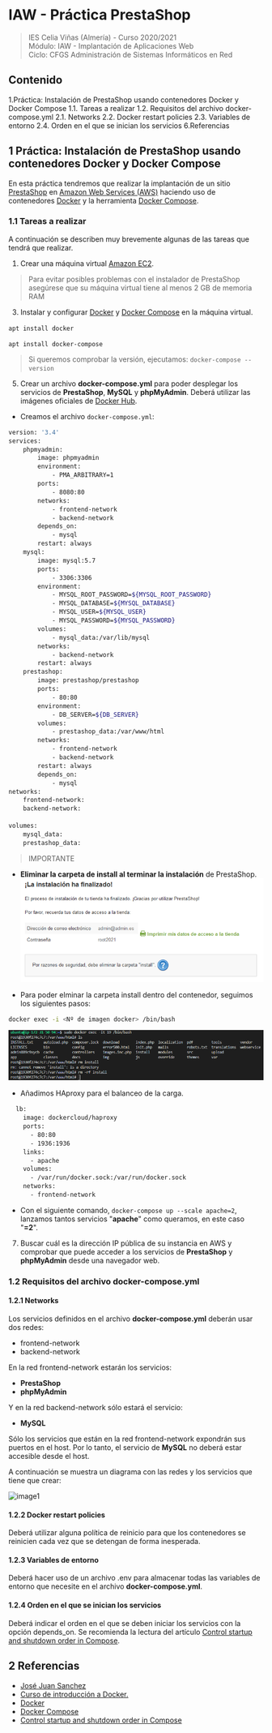 # IAW - Práctica PrestaShop
>IES Celia Viñas (Almería) - Curso 2020/2021   
>Módulo: IAW - Implantación de Aplicaciones Web   
>Ciclo: CFGS Administración de Sistemas Informáticos en Red 

## Contenido
1.Práctica: Instalación de PrestaShop usando contenedores Docker y Docker Compose
1.1. Tareas a realizar
1.2. Requisitos del archivo docker-compose.yml
2.1. Networks
2.2. Docker restart policies
2.3. Variables de entorno
2.4. Orden en el que se inician los servicios
6.Referencias


## 1 Práctica: Instalación de PrestaShop usando contenedores Docker y Docker Compose

En esta práctica tendremos que realizar la implantación de un sitio [PrestaShop](https://www.prestashop.com/es) en [Amazon Web Services (AWS)](https://aws.amazon.com/es/) haciendo uso de contenedores [Docker](https://www.docker.com/) y la herramienta [Docker Compose](https://docs.docker.com/compose/).

### 1.1 Tareas a realizar

A continuación se describen muy brevemente algunas de las tareas que tendrá que realizar.

1. Crear una máquina virtual [Amazon EC2](https://aws.amazon.com/es/). 
> Para evitar posibles problemas con el instalador de PrestaShop asegúrese que su máquina virtual tiene al menos 2 GB de memoria RAM 

3. Instalar y configurar [Docker](https://www.docker.com/) y [Docker Compose](https://docs.docker.com/compose/) en la máquina virtual.

```apt install docker```

```apt install docker-compose```

> Si queremos comprobar la versión, ejecutamos: ```docker-compose --version```

5. Crear un archivo **docker-compose.yml** para poder desplegar los servicios de **PrestaShop**, **MySQL** y **phpMyAdmin**. Deberá utilizar las imágenes oficiales de [Docker Hub](https://hub.docker.com/).

- Creamos el archivo ```docker-compose.yml```:

```bash
version: '3.4'
services:
    phpmyadmin:
        image: phpmyadmin
        environment:
            - PMA_ARBITRARY=1
        ports:
            - 8080:80
        networks:
            - frontend-network
            - backend-network
        depends_on: 
            - mysql
        restart: always
    mysql:
        image: mysql:5.7
        ports:
            - 3306:3306
        environment:
            - MYSQL_ROOT_PASSWORD=${MYSQL_ROOT_PASSWORD}
            - MYSQL_DATABASE=${MYSQL_DATABASE}
            - MYSQL_USER=${MYSQL_USER}
            - MYSQL_PASSWORD=${MYSQL_PASSWORD}
        volumes:
            - mysql_data:/var/lib/mysql
        networks:
            - backend-network
        restart: always
    prestashop:
        image: prestashop/prestashop
        ports:
            - 80:80
        environment:
            - DB_SERVER=${DB_SERVER}
        volumes:
            - prestashop_data:/var/www/html
        networks:
            - frontend-network
            - backend-network
        restart: always
        depends_on: 
            - mysql
networks:
    frontend-network:
    backend-network:

volumes:
    mysql_data:
    prestashop_data:
```

> IMPORTANTE 
- **Eliminar la carpeta de install al terminar la instalación** de PrestaShop.
![PrestaShop](images/ps.png "PrestaShop")

- Para poder elminar la carpeta install dentro del contenedor, seguimos los siguientes pasos:
```bash
docker exec -i <Nº de imagen docker> /bin/bash
```
![PrestaShop](images/install.png "PrestaShop")

 - Añadimos HAproxy para el balanceo de la carga.

```bash
  lb:
    image: dockercloud/haproxy
    ports:
      - 80:80
      - 1936:1936
    links: 
      - apache
    volumes: 
      - /var/run/docker.sock:/var/run/docker.sock
    networks: 
      - frontend-network
```
- Con el siguiente comando, ```docker-compose up --scale apache=2```, lanzamos tantos servicios "**apache**" como queramos, en este caso "**=2**".

7. Buscar cuál es la dirección IP pública de su instancia en AWS y comprobar que puede acceder a los servicios de **PrestaShop** y **phpMyAdmin** desde una navegador web.

### 1.2 Requisitos del archivo docker-compose.yml
#### 1.2.1 Networks
Los servicios definidos en el archivo **docker-compose.yml** deberán usar dos redes:

- frontend-network
- backend-network

En la red frontend-network estarán los servicios:

- **PrestaShop**
- **phpMyAdmin**

Y en la red backend-network sólo estará el servicio:

- **MySQL**

Sólo los servicios que están en la red frontend-network expondrán sus puertos en el host. Por lo tanto, el servicio de **MySQL** no deberá estar accesible desde el host.

A continuación se muestra un diagrama con las redes y los servicios que tiene que crear:

![image1](images/índice.png "Indice")


#### 1.2.2 Docker restart policies
Deberá utilizar alguna política de reinicio para que los contenedores se reinicien cada vez que se detengan de forma inesperada.

#### 1.2.3 Variables de entorno
Deberá hacer uso de un archivo .env para almacenar todas las variables de entorno que necesite en el archivo **docker-compose.yml**.

#### 1.2.4 Orden en el que se inician los servicios

Deberá indicar el orden en el que se deben iniciar los servicios con la opción depends_on. Se recomienda la lectura del artículo [Control startup and shutdown order in Compose](https://docs.docker.com/compose/startup-order/).

## 2 Referencias
- [José Juan Sanchez](https://josejuansanchez.org/iaw/practica-prestashop/index.html)
- [Curso de introducción a Docker.](https://josejuansanchez.org/curso-docker/)
- [Docker](https://www.docker.com/)
- [Docker Compose](https://docs.docker.com/compose/)
- [Control startup and shutdown order in Compose](https://docs.docker.com/compose/startup-order/)
